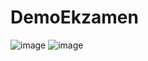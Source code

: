 # DemoEkzamen

![image](https://github.com/Shket13/DemoEkzamen/assets/97594188/407c6a99-f093-41fb-9845-cffe5d9ba88d)
![image](https://github.com/Shket13/DemoEkzamen/assets/97594188/eaaf4c5a-0f65-4185-acab-63e30565fafb)
